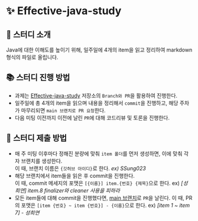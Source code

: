 # ✨ Effective-java-study

## 👋 스터디 소개
Java에 대한 이해도를 높이기 위해, 일주일에 4개의 item을 읽고 정리하여 markdown 형식의 파일로 올립니다.


## 📚 스터디 진행 방법
- 과제는 [Effective-java-study](https://github.com/CHZZK-Study/Effective-java-study) 저장소의 `Branch와 PR`을 활용하여 진행한다.
- 일주일에 총 4개의 item을 읽으며 내용을 정리해서 `commit`을 진행하고, 해당 주차가 마무리되면 `main 브랜치로 PR 요청`한다.
- 다음 미팅 이전까지 이전에 날린 `PR`에 대해 코드리뷰 및 토론을 진행한다.



## 🎯 스터디 제출 방법
- 매 주 미팅 이후마다 정해진 분량에 맞춰 `item 폴더`를 먼저 생성하면, 이에 맞춰 각자 브랜치를 생성한다.  
  이 때, 브랜치 이름은 `{깃허브 아이디}`로 한다. *ex) SSung023*
- 해당 브랜치에서 item들을 읽은 후 commit을 진행한다.   
  이 때, commit 메세지의 포맷은 `[{이름}] item.{번호} {제목}`으로 한다.  ex) *[성희연] item.8 finalizer와 cleaner 사용을 피하라*
- 모든 item들에 대해 commit을 진행했다면, [main 브랜치](https://github.com/CHZZK-Study/Effective-java-study/tree/main)로 `PR`을 날린다.
  이 때, PR의 포맷은 `[item {번호} ~ item {번호}] - {이름}`으로 한다. ex) *[item 1 ~ item 7] - 성희연*

